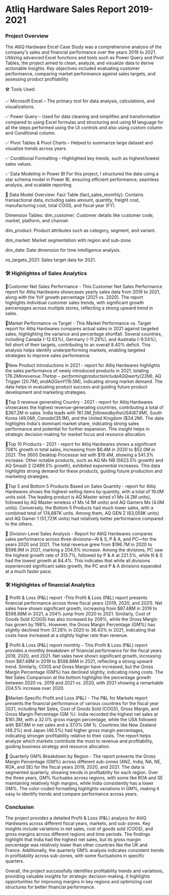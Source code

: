 
# Atliq Hardware Sales Report 2019-2021
### Project Overview 
The AtliQ Hardware Excel Case Study was a comprehensive analysis of the company's sales and financial performance over the years 2019 to 2021. Utilizing advanced Excel functions and tools such as Power Query and Pivot Tables, the project aimed to clean, analyze, and visualize data to derive actionable insights. Key objectives included evaluating customer performance, comparing market performance against sales targets, and assessing product profitability

🛠 Tools Used:

✅ Microsoft Excel – The primary tool for data analysis, calculations, and visualizations.

✅ Power Query – Used for data cleaning and simplifies and transformation compared to using Excel formulas and structuring
and using M language for all the steps performed using the UI controls  and also using custom column and Conditional column.

✅ Pivot Tables & Pivot Charts – Helped to summarize large dataset and visualize trends across years.

✅ Conditional Formatting – Highlighted key trends, such as highest/lowest sales values.

✅ Data Modeling in Power BI
For this project, I structured the data using a star schema model in Power BI, ensuring efficient performance, seamless analysis, and scalable reporting.

📌 Data Model Overview:
Fact Table (fact_sales_monthly): Contains transactional data, including sales amount, quantity, freight cost, manufacturing cost, total COGS, and fiscal year (FY).

Dimension Tables:
dim_customer: Customer details like customer code, market, platform, and channel.

dim_product: Product attributes such as category, segment, and variant.

dim_market: Market segmentation with region and sub-zone.

dim_date: Date dimension for time intelligence analysis.

ns_targets_2021: Sales target data for 2021.


### 🛠 Highlightes of Sales Analytics 

🔹Customer Net Sales Performance - This Customer Net Sales Performance report for Atliq Hardwares showcases yearly sales data from 2019 to 2021, along with the YoY growth percentage (2021 vs. 2020). The report highlights individual customer sales trends, with significant growth percentages across multiple stores, reflecting a strong upward trend in sales.


🔹Market Performance vs Target - This Market Performance vs. Target report for Atliq Hardwares compares actual sales in 2021 against targeted sales, highlighting the variance and percentage shortfall. Several countries, including Canada (-12.63%), Germany (-11.29%), and Australia (-9.54%), fell short of their targets, contributing to an overall 8.40% deficit. This analysis helps identify underperforming markets, enabling targeted strategies to improve sales performance.

🔹New Product Introductions in 2021 - report for Atliq Hardwares highlights the sales performance of newly introduced products in 2021, totaling $176.2M in revenue. The top-performing products include AQ Qwerty ($22M), AQ Trigger ($20.7M), and AQ Gen Y ($19.5M), indicating strong market demand. The data helps in evaluating product success and guiding future product development and marketing strategies.

🔹Top 5 revenue generating  Country  - 2021 - report for Atliq Hardwares showcases the highest revenue-generating countries, contributing a total of $367.2M in sales. India leads with $161.3M, followed by the USA ($87.8M), South Korea ($49.0M), Canada ($35.1M), and the United Kingdom ($34.2M). The data highlights India's dominant market share, indicating strong sales performance and potential for further expansion. This insight helps in strategic decision-making for market focus and resource allocation.


🔹Top 10 Products - 2021 - report for Atliq Hardwares shows a significant 708% growth in total sales, increasing from $6.4M in 2020 to $52.0M in 2021. The 3600 Desktop Processor led with $19.4M, showing a 541.3% increase. Other notable products, such as AQ Mx NB (5623.5% growth) and AQ Smash 2 (2489.5% growth), exhibited exponential increases. This data highlights strong demand for these products, guiding future production and marketing strategies.

🔹Top 5 and Bottom 5 Products Based on Sales Quantity - 
  report for Atliq Hardwares shows the highest-selling items by quantity, with a total of 19.0M units sold. The leading product is AQ Master wired x1 Ms (4.2M units), followed by AQ Master wireless x1 Ms (4.1M units) and AQ Gamers Ms (4.0M units). Conversely, the Bottom 5 Products had much lower sales, with a combined total of 174,887K units. Among them, AQ GEN Z (63,059K units) and AQ Gamer 1 (51,721K units) had relatively better performance compared to the others.

🔹 Division-Level Sales Analysis -
 Report for AtliQ Hardwares compares sales performance across three divisions—N & S, P & A, and PC—for the years 2020 and 2021. The total revenue grew from $196.7M in 2020 to $598.9M in 2021, marking a 204.5% increase. Among the divisions, PC saw the highest growth rate of 313.7%, followed by P & A at 221.5%, while N & S had the lowest growth at 84.4%. This indicates that while all divisions experienced significant sales growth, the PC and P & A divisions expanded at a much faster pace.


### 🛠 Highlightes of financial Analytics 

 
🔹 Profit & Loss (P&L) report -This Profit & Loss (P&L) report presents financial performance across three fiscal years (2019, 2020, and 2021). Net sales have shown significant growth, increasing from $87.48M in 2019 to $598.88M in 2021, a 204% jump from 2020 to 2021. Similarly, Cost of Goods Sold (COGS) has also increased by 209%, while the Gross Margin has grown by 198%. However, the Gross Margin Percentage (GM%) has slightly declined from 37.28% in 2020 to 36.43% in 2021, indicating that costs have increased at a slightly higher rate than revenue.

🔹 Profit & Loss (P&L) report monthly - This Profit & Loss (P&L) report provides a monthly breakdown of financial performance for the fiscal years 2019, 2020, and 2021. Net sales have shown significant growth, increasing from $87.48M in 2019 to $598.88M in 2021, reflecting a strong upward trend. Similarly, COGS and Gross Margin have increased, but the Gross Margin Percentage (GM%) has declined slightly, indicating rising costs. The Net Sales Comparison at the bottom highlights the percentage growth between 2020 vs. 2019 and 2021 vs. 2020, with 2021 showing a remarkable 204.5% increase over 2020.

🔹Market-Specific Profit and Loss (P&L) - 
The P&L for Markets report presents the financial performance of various countries for the fiscal year 2021, including Net Sales, Cost of Goods Sold (COGS), Gross Margin, and Gross Margin Percentage (GM %). India recorded the highest net sales at $161.3M, with a 32.0% gross margin percentage, while the USA followed with $87.8M in net sales and a 37.0% GM %. Countries like New Zealand (48.2%) and Japan (46.5%) had higher gross margin percentages, indicating stronger profitability relative to their costs. The report helps analyze which markets contribute the most to revenue and profitability, guiding business strategy and resource allocation.

🔹 Quarterly GM% Breakdown by Region  - 
The report presents the Gross Margin Percentage (GM%) across different sub-zones (ANZ, India, NA, NE, ROA, and SE) for the fiscal years 2019, 2020, and 2021. The data is segmented quarterly, showing trends in profitability for each region. Over the three years, GM% fluctuates across regions, with some like ROA and SE maintaining relatively high margins, while India consistently has a lower GM%. The color-coded formatting highlights variations in GM%, making it easy to identify trends and compare performance across years.


### Conclusion 

The project provides a detailed Profit & Loss (P&L) analysis for AtliQ Hardwares across different fiscal years, markets, and sub-zones. Key insights include variations in net sales, cost of goods sold (COGS), and gross margins across different regions and time periods. The findings highlight that India had the highest net sales, but its gross margin percentage was relatively lower than other countries like the UK and France. Additionally, the quarterly GM% analysis indicates consistent trends in profitability across sub-zones, with some fluctuations in specific quarters.

Overall, the project successfully identifies profitability trends and variations, providing valuable insights for strategic decision-making. It highlights opportunities for improving margins in key regions and optimizing cost structures for better financial performance.








